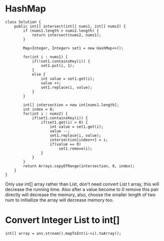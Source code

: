 # HashMap
```
class Solution {
    public int[] intersect(int[] nums1, int[] nums2) {
        if (nums1.length > nums2.length) {
            return intersect(nums2, nums1);
        }

        Map<Integer, Integer> set1 = new HashMap<>();

        for(int i : nums1) {
            if(!set1.containsKey(i)) {
                set1.put(i, 1);
            }
            else {
                int value = set1.get(i);
                value ++;
                set1.replace(i, value);
            }
        }
        
        int[] intersection = new int[nums1.length];
        int index = 0;
        for(int i : nums2) {
            if(set1.containsKey(i)) {
                if(set1.get(i) > 0) {
                    int value = set1.get(i);
                    value --;
                    set1.replace(i, value);
                    intersection[index++] = i;
                    if(value == 0)
                        set1.remove(i);
                }
            }
        }
        return Arrays.copyOfRange(intersection, 0, index);
    }
}
```
Only use int[] array rather than List<Integer>, don't need convert List t array, this will decrease the running time. Also after a value become to 0 remove this pair directly will decrease the memory, also, choose the smaller length of two num to initiallize the array will decrease memory too.

# Convert Integer List to int[]
```
int[] array = ans.stream().mapToInt(i->i).toArray();
```
